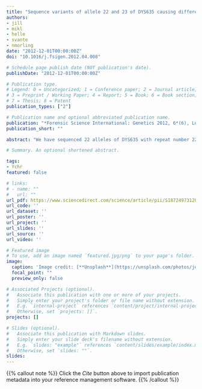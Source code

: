 ```yaml
---
title: "Sequence variants of allele 22 and 23 of DYS635 causing different stutter rates"
authors:
- jill
- mikl
- helle
- svante
- nmorling
date: "2012-12-01T00:00:00Z"
doi: "10.1016/j.fsigen.2012.04.008"

# Schedule page publish date (NOT publication's date).
publishDate: "2012-12-01T00:00:00Z"

# Publication type.
# Legend: 0 = Uncategorized; 1 = Conference paper; 2 = Journal article;
# 3 = Preprint / Working Paper; 4 = Report; 5 = Book; 6 = Book section;
# 7 = Thesis; 8 = Patent
publication_types: ["2"]

# Publication name and optional abbreviated publication name.
publication: "*Forensic Science International: Genetics 2012, 6*(6), Letter to the Editor"
publication_short: ""

abstract: "We have sequenced 22 alleles of DYS635 with repeat number 22 or 23. Investigations were made to determine if sequence variants could explain the poor linear fit between parent allele heights and stutter peak heights of these two alleles. Alleles with high stutter rates were found to have longer uninterrupted stretches of repetitive units compared to alleles with a low stutter rate."

# Summary. An optional shortened abstract.

tags:
- Ychr
featured: false

# links:
# - name: ""
#   url: ""
url_pdf: https://www.sciencedirect.com/science/article/pii/S1872497312000919
url_code: ''
url_dataset: ''
url_poster: ''
url_project: ''
url_slides: ''
url_source: ''
url_video: ''

# Featured image
# To use, add an image named `featured.jpg/png` to your page's folder. 
image:
  caption: 'Image credit: [**Unsplash**](https://unsplash.com/photos/jdD8gXaTZsc)'
  focal_point: ""
  preview_only: false

# Associated Projects (optional).
#   Associate this publication with one or more of your projects.
#   Simply enter your project's folder or file name without extension.
#   E.g. `internal-project` references `content/project/internal-project/index.md`.
#   Otherwise, set `projects: []`.
projects: []

# Slides (optional).
#   Associate this publication with Markdown slides.
#   Simply enter your slide deck's filename without extension.
#   E.g. `slides: "example"` references `content/slides/example/index.md`.
#   Otherwise, set `slides: ""`.
slides:
---
```


{{% callout note %}}
Click the *Cite* button above to import publication metadata into your reference management software.
{{% /callout %}}

